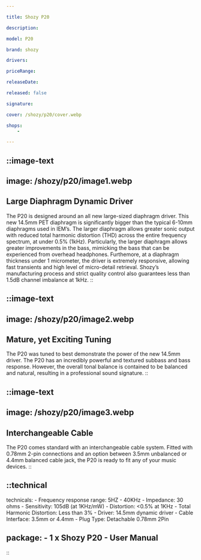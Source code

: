 ```yaml
---

title: Shozy P20

description: 

model: P20

brand: shozy

drivers: 

priceRange: 

releaseDate: 

released: false

signature:

cover: /shozy/p20/cover.webp

shops:
    - 

---
```

::image-text
---
image: /shozy/p20/image1.webp 
---
## Large Diaphragm Dynamic Driver
The P20 is designed around an all new large-sized diaphragm driver. This new 14.5mm PET diaphragm is significantly bigger than the typical 6-10mm diaphragms used in IEM’s. The larger diaphragm allows greater sonic output with reduced total harmonic distortion (THD) across the entire frequency spectrum, at under 0.5% (1kHz).  Particularly, the larger diaphragm allows greater improvements in the bass, mimicking the bass that can be experienced from overhead headphones. Furthemore, at a diaphragm thickness under 1 micrometer, the driver is extremely responsive, allowing fast transients and high level of micro-detail retrieval. Shozy’s manufacturing process and strict quality control also guarantees less than 1.5dB channel imbalance at 1kHz. 
::


::image-text
---
image: /shozy/p20/image2.webp 
---
## Mature, yet Exciting Tuning
The P20 was tuned to best demonstrate the power of the new 14.5mm driver. The P20 has an incredibly powerful and textured subbass and bass response. However, the overall tonal balance is contained to be balanced and natural, resulting in a professional sound signature. 
::


::image-text
---
image: /shozy/p20/image3.webp 
---
## Interchangeable Cable
The P20 comes standard with an interchangeable cable system. Fitted with 0.78mm 2-pin connections and an option between 3.5mm unbalanced or 4.4mm balanced cable jack, the P20 is ready to fit any of your music devices.
::


::technical
---
technicals:
    - Frequency response range: 5HZ - 40KHz
    - Impedance: 30 ohms
    - Sensitivity: 105dB (at 1KHz/mW)
    - Distortion: <0.5% at 1KHz
    - Total Harmonic Distortion: Less than 3%
    - Driver: 14.5mm dynamic driver
    - Cable Interface: 3.5mm or 4.4mm
    - Plug Type: Detachable 0.78mm 2Pin

package: 
    - 1 x Shozy P20
    - User Manual
---
::